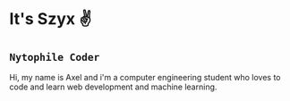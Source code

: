 # It's Szyx ✌️

## `Nytophile Coder`

Hi, my name is Axel and i'm a computer engineering student who loves to code and learn web development and machine learning. 

